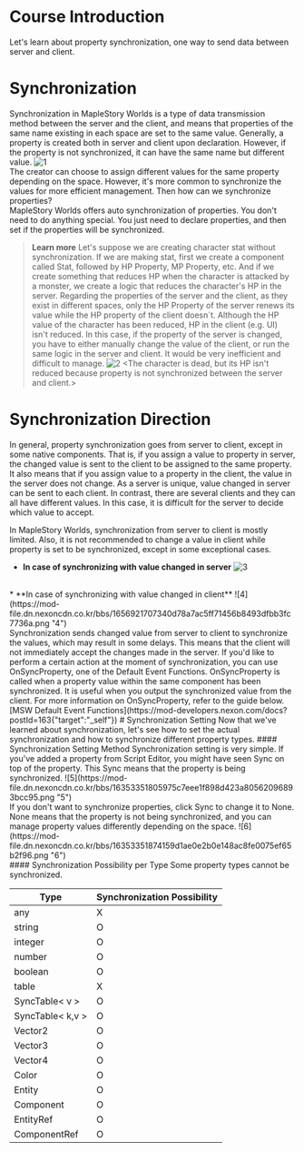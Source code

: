 # Course Introduction
Let's learn about property synchronization, one way to send data between server and client.
# Synchronization
Synchronization in MapleStory Worlds is a type of data transmission method between the server and the client, and means that properties of the same name existing in each space are set to the same value. Generally, a property is created both in server and client upon declaration. However, if the property is not synchronized, it can have the same name but different value.
![1](https://mod-file.dn.nexoncdn.co.kr/bbs/1656921154697fd4f97fb346241e199e2bdcd95eb0ccd.png "1")
<br>
The creator can choose to assign different values for the same property depending on the space. However, it's more common to synchronize the values for more efficient management.
Then how can we synchronize properties?
<br>
MapleStory Worlds offers auto synchronization of properties. You don't need to do anything special. You just need to declare properties, and then set if the properties will be synchronized.

> <span style="color: #585858">**Learn more**
> Let's suppose we are creating character stat without synchronization.
> If we are making stat, first we create a component called Stat, followed by HP Property, MP Property, etc.
> And if we create something that reduces HP when the character is attacked by a monster, we create a logic that reduces the character's HP in the server.
> Regarding the properties of the server and the client, as they exist in different spaces, only the HP Property of the server renews its value while the HP property of the client doesn´t.
> Although the HP value of the character has been reduced, HP in the client (e.g. UI) isn't reduced.
> In this case, if the property of the server is changed, you have to either manually change the value of the client, or run the same logic in the server and client. It would be very inefficient and difficult to manage.
> ![2](https://mod-file.dn.nexoncdn.co.kr/bbs/16353351388052ce5c7972f5f47abb1d5ff853ed1c98f.png "2")
> <The character is dead, but its HP isn't reduced because property is not synchronized between the server and client.></span>

# Synchronization Direction
In general, property synchronization goes from server to client, except in some native components. That is, if you assign a value to property in server, the changed value is sent to the client to be assigned to the same property. It also means that if you assign value to a property in the client, the value in the server does not change. As a server is unique, value changed in server can be sent to each client. In contrast, there are several clients and they can all have different values. In this case, it is difficult for the server to decide which value to accept.

In MapleStory Worlds, synchronization from server to client is mostly limited. Also, it is not recommended to change a value in client while property is set to be synchronized, except in some exceptional cases.

* **In case of synchronizing with value changed in server**
![3](https://mod-file.dn.nexoncdn.co.kr/bbs/165692168427992469f2764814b5dae5778479830821c.png "3")
<br>
* **In case of synchronizing with value changed in client**
![4](https://mod-file.dn.nexoncdn.co.kr/bbs/1656921707340d78a7ac5ff71456b8493dfbb3fc7736a.png "4")
<br>
Synchronization sends changed value from server to client to synchronize the values, which may result in some delays. This means that the client will not immediately accept the changes made in the server.
If you'd like to perform a certain action at the moment of synchronization, you can use OnSyncProperty, one of the Default Event Functions.
OnSyncProperty is called when a property value within the same component has been synchronized. It is useful when you output the synchronized value from the client.
For more information on OnSyncProperty, refer to the guide below.
[MSW Default Event Functions](https://mod-developers.nexon.com/docs?postId=163{"target":"_self"})
# Synchronization Setting
Now that we've learned about synchronization, let's see how to set the actual synchronization and how to synchronize different property types.
#### Synchronization Setting Method
Synchronization setting is very simple.
If you've added a property from Script Editor, you might have seen Sync on top of the property. This Sync means that the property is being synchronized.
![5](https://mod-file.dn.nexoncdn.co.kr/bbs/16353351805975c7eee1f898d423a80562096893bcc95.png "5")
<br>
If you don't want to synchronize properties, click Sync to change it to None. None means that the property is not being synchronized, and you can manage property values differently depending on the space.
![6](https://mod-file.dn.nexoncdn.co.kr/bbs/16353351874159d1ae0e2b0e148ac8fe0075ef65b2f96.png "6")
<br>
#### Synchronization Possibility per Type
Some property types cannot be synchronized.

| Type | Synchronization Possibility |
| --- | --- |
| any | X |
| string | O |
| integer | O |
| number | O |
| boolean | O |
| table | X |
| SyncTable< v >  |  O  |
| SyncTable< k,v >  |  O  |
| Vector2 | O |
| Vector3 | O |
| Vector4 | O |
| Color | O |
| Entity | O |
| Component | O |
| EntityRef | O |
| ComponentRef | O |
